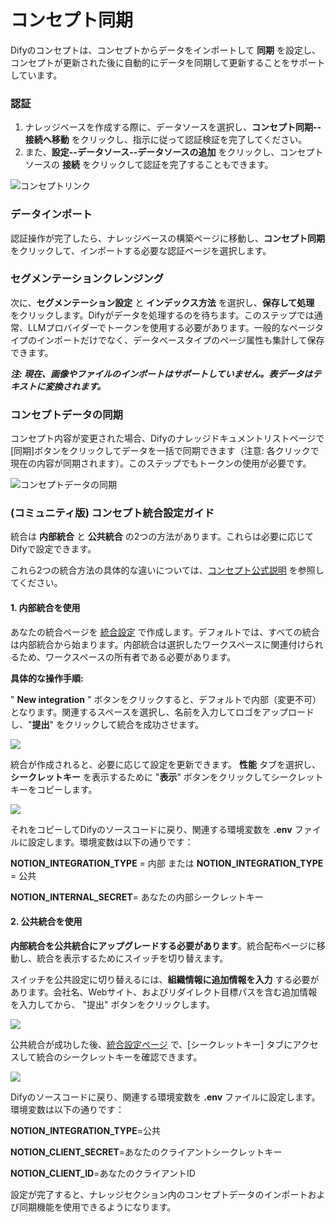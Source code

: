 # コンセプト同期

Difyのコンセプトは、コンセプトからデータをインポートして **同期** を設定し、コンセプトが更新された後に自動的にデータを同期して更新することをサポートしています。

### 認証

1. ナレッジベースを作成する際に、データソースを選択し、**コンセプト同期--接続へ移動** をクリックし、指示に従って認証検証を完了してください。
2. また、**設定--データソース--データソースの追加** をクリックし、コンセプトソースの **接続** をクリックして認証を完了することもできます。

![コンセプトリンク](../../.gitbook/assets/notion-connect.png)

### データインポート

認証操作が完了したら、ナレッジベースの構築ページに移動し、**コンセプト同期** をクリックして、インポートする必要な認証ページを選択します。

### セグメンテーションクレンジング

次に、**セグメンテーション設定** と **インデックス方法** を選択し、**保存して処理** をクリックします。Difyがデータを処理するのを待ちます。このステップでは通常、LLMプロバイダーでトークンを使用する必要があります。一般的なページタイプのインポートだけでなく、データベースタイプのページ属性も集計して保存できます。

_**注: 現在、画像やファイルのインポートはサポートしていません。表データはテキストに変換されます。**_

### コンセプトデータの同期

コンセプト内容が変更された場合、Difyのナレッジドキュメントリストページで[同期]ボタンをクリックしてデータを一括で同期できます（注意: 各クリックで現在の内容が同期されます）。このステップでもトークンの使用が必要です。

![コンセプトデータの同期](../../.gitbook/assets/sync-notion-data.png)

### (コミュニティ版) コンセプト統合設定ガイド

統合は **内部統合** と **公共統合** の2つの方法があります。これらは必要に応じてDifyで設定できます。

これら2つの統合方法の具体的な違いについては、[コンセプト公式説明](https://developers.notion.com/docs/authorization) を参照してください。

#### 1. **内部統合を使用**

あなたの統合ページを [統合設定](https://www.notion.so/my-integrations) で作成します。デフォルトでは、すべての統合は内部統合から始まります。内部統合は選択したワークスペースに関連付けられるため、ワークスペースの所有者である必要があります。

**具体的な操作手順:**

" **New integration** " ボタンをクリックすると、デフォルトで内部（変更不可）となります。関連するスペースを選択し、名前を入力してロゴをアップロードし、"**提出**" をクリックして統合を成功させます。

![](https://assets-docs.dify.ai/dify-enterprise-mintlify/jp/features/datasets/12970502b2e202d1f890dcecadf2dcbd.png)

統合が作成されると、必要に応じて設定を更新できます。 **性能** タブを選択し、 **シークレットキー** を表示するために "**表示**" ボタンをクリックしてシークレットキーをコピーします。

![](https://assets-docs.dify.ai/dify-enterprise-mintlify/jp/features/datasets/2e03a253db47e5f151a7465b4a78b0ed.png)

それをコピーしてDifyのソースコードに戻り、関連する環境変数を **.env** ファイルに設定します。環境変数は以下の通りです：

**NOTION\_INTEGRATION\_TYPE** = 内部 または **NOTION\_INTEGRATION\_TYPE** = 公共

**NOTION\_INTERNAL\_SECRET**= あなたの内部シークレットキー

#### 2. **公共統合を使用**

**内部統合を公共統合にアップグレードする必要があります**。統合配布ページに移動し、統合を表示するためにスイッチを切り替えます。

スイッチを公共設定に切り替えるには、**組織情報に追加情報を入力** する必要があります。会社名、Webサイト、およびリダイレクト目標パスを含む追加情報を入力してから、 "提出" ボタンをクリックします。

![](https://assets-docs.dify.ai/dify-enterprise-mintlify/jp/features/datasets/c2781fddfb5c7e76023ac59c926d9e37.png)

公共統合が成功した後、[統合設定ページ](https://www.notion.so/my-integrations) で、[シークレットキー] タブにアクセスして統合のシークレットキーを確認できます。

![](https://assets-docs.dify.ai/dify-enterprise-mintlify/jp/features/datasets/cbf2149eb7fcf613599f50ff58381889.png)

Difyのソースコードに戻り、関連する環境変数を **.env** ファイルに設定します。環境変数は以下の通りです：

**NOTION\_INTEGRATION\_TYPE**=公共

**NOTION\_CLIENT\_SECRET**=あなたのクライアントシークレットキー

**NOTION\_CLIENT\_ID**=あなたのクライアントID

設定が完了すると、ナレッジセクション内のコンセプトデータのインポートおよび同期機能を使用できるようになります。